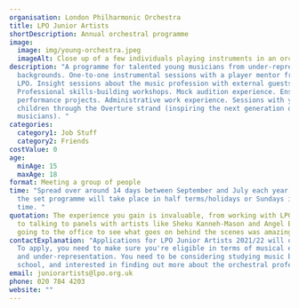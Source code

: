 ```yaml
---
organisation: London Philharmonic Orchestra
title: LPO Junior Artists
shortDescription: Annual orchestral programme
image:
  image: img/young-orchestra.jpeg
  imageAlt: Close up of a few individuals playing instruments in an orchestra
description: "A programme for talented young musicians from under-represented
  backgrounds. One-to-one instrumental sessions with a player mentor from the
  LPO. Insight sessions about the music profession with external guests.
  Professional skills-building workshops. Mock audition experience. Ensemble
  performance projects. Administrative work experience. Sessions with younger
  children through the Overture strand (inspiring the next generation of
  musicians). "
categories:
  category1: Job Stuff
  category2: Friends
costValue: 0
age:
  minAge: 15
  maxAge: 18
format: Meeting a group of people
time: "Spread over around 14 days between September and July each year. Most of
  the set programme will take place in half terms/holidays or Sundays in term
  time. "
quotation: The experience you gain is invaluable, from working with LPO players
  to talking to panels with artists like Sheku Kanneh-Mason and Angel Blue, and
  going to the office to see what goes on behind the scenes was amazing!
contactExplanation: "Applications for LPO Junior Artists 2021/22 will open in Spring 2021.
  To apply, you need to make sure you're eligible in terms of musical experience
  and under-representation. You need to be considering studying music beyond
  school, and interested in finding out more about the orchestral profession. "
email: juniorartists@lpo.org.uk
phone: 020 784 4203
website: ""
---
```

